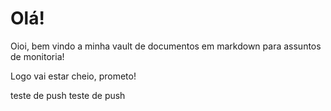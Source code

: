 # Olá!

Oioi, bem vindo a minha vault de documentos em markdown para assuntos de monitoria!

Logo vai estar cheio, prometo!

teste de push teste de push